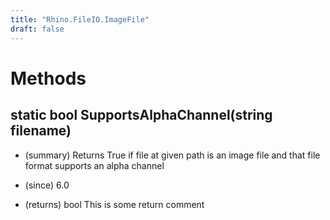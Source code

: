 ```yaml
---
title: "Rhino.FileIO.ImageFile"
draft: false
---
```


# Methods
## static bool SupportsAlphaChannel(string filename)
- (summary) 
     Returns True if file at given path is an image file and that file format supports
     an alpha channel
     
- (since) 6.0
- (returns) bool This is some return comment
